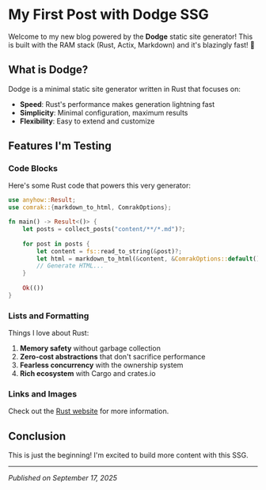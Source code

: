 # My First Post with Dodge SSG

Welcome to my new blog powered by the **Dodge** static site generator! This is built with the RAM stack (Rust, Actix, Markdown) and it's blazingly fast! 🚀

## What is Dodge?

Dodge is a minimal static site generator written in Rust that focuses on:

- **Speed**: Rust's performance makes generation lightning fast
- **Simplicity**: Minimal configuration, maximum results
- **Flexibility**: Easy to extend and customize

## Features I'm Testing

### Code Blocks

Here's some Rust code that powers this very generator:

```rust
use anyhow::Result;
use comrak::{markdown_to_html, ComrakOptions};

fn main() -> Result<()> {
    let posts = collect_posts("content/**/*.md")?;
    
    for post in posts {
        let content = fs::read_to_string(&post)?;
        let html = markdown_to_html(&content, &ComrakOptions::default());
        // Generate HTML...
    }
    
    Ok(())
}
```

### Lists and Formatting

Things I love about Rust:

1. **Memory safety** without garbage collection
2. **Zero-cost abstractions** that don't sacrifice performance
3. **Fearless concurrency** with the ownership system
4. **Rich ecosystem** with Cargo and crates.io

### Links and Images

Check out the [Rust website](https://www.rust-lang.org/) for more information.

## Conclusion

This is just the beginning! I'm excited to build more content with this SSG.

---

*Published on September 17, 2025*